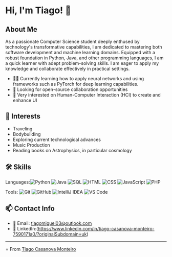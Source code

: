 # Hi, I'm Tiago! 👋

##  About Me

As a passionate Computer Science student deeply enthused by
technology's transformative capabilities, I am dedicated to
mastering both software development and machine learning
domains. Equipped with a robust foundation in Python, Java, and
other programming languages, I am a quick learner with adept
problem-solving skills. I am eager to apply my knowledge and
collaborate effectively in practical settings.

- 👩‍💻 Currently learning how to apply neural networks and using frameworks such as PyTorch for deep learning capabilities.
- 🤝 Looking for open-source collaboration opportunities
- 🌱 Very interested on Human-Computer Interaction (HCI) to create and enhance UI
  

## 🎨 Interests
* Traveling
* Bodybuilding
* Exploring current technological advances
* Music Production
* Reading books on Astrophysics, in particular cosmology

## 🛠️ Skills

Languages:![Python](https://img.shields.io/badge/-Python-3776AB?style=flat&logo=Python&logoColor=white) ![Java](https://img.shields.io/badge/-Java-007396?style=flat&logo=Java&logoColor=white) ![SQL](https://img.shields.io/badge/-SQL-4479A1?style=flat&logo=mysql&logoColor=white) ![HTML](https://img.shields.io/badge/-HTML-E34F26?style=flat&logo=html5&logoColor=white) ![CSS](https://img.shields.io/badge/-CSS-1572B6?style=flat&logo=css3&logoColor=white) ![JavaScript](https://img.shields.io/badge/-JavaScript-F7DF1E?style=flat&logo=javascript&logoColor=black) ![PHP](https://img.shields.io/badge/-PHP-777BB4?style=flat&logo=php&logoColor=white)


Tools: ![Git](https://img.shields.io/badge/-Git-F05032?style=flat&logo=git&logoColor=white) ![GitHub](https://img.shields.io/badge/-GitHub-181717?style=flat&logo=github) ![IntelliJ IDEA](https://img.shields.io/badge/-IntelliJ_IDEA-000000?style=flat&logo=intellij-idea&logoColor=white) ![VS Code](https://img.shields.io/badge/-VS_Code-007ACC?style=flat&logo=visual-studio-code&logoColor=white)

## 📫 Contact Info

* 📧 Email: tiagomiguel03@outlook.com
* 💼 LinkedIn:(https://www.linkedin.com/in/tiago-casanova-monteiro-7590171a0/?originalSubdomain=uk)



---
⭐️ From [Tiago Casanova Monteiro](https://github.com/tiagocm3)
